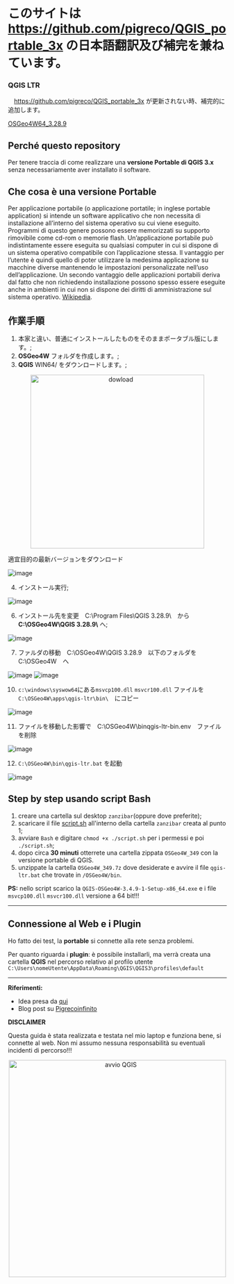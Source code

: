 # このサイトは　https://github.com/pigreco/QGIS_portable_3x の日本語翻訳及び補完を兼ねています。
### QGIS LTR

　https://github.com/pigreco/QGIS_portable_3x が更新されない時、補完的に追加します。  

 [OSGeo4W64_3.28.9](https://drive.google.com/file/d/1wqYdv8Ynb-G9fN9fjP6WxIB7o66gwbfH/view?usp=sharing)

## Perché questo repository

Per tenere traccia di come realizzare una **versione Portable di QGIS 3.x** senza necessariamente aver installato il software.

## Che cosa è una versione Portable

Per applicazione portabile (o applicazione portatile; in inglese portable application) si intende un software applicativo che non necessita di installazione all’interno del sistema operativo su cui viene eseguito. Programmi di questo genere possono essere memorizzati su supporto rimovibile come cd-rom o memorie flash. 
Un’applicazione portabile può indistintamente essere eseguita su qualsiasi computer in cui si dispone di un sistema operativo compatibile con l’applicazione stessa. Il vantaggio per l’utente è quindi quello di poter utilizzare la medesima applicazione su macchine diverse mantenendo le impostazioni personalizzate nell’uso dell’applicazione. Un secondo vantaggio delle applicazioni portabili deriva dal fatto che non richiedendo installazione possono spesso essere eseguite anche in ambienti in cui non si dispone dei diritti di amministrazione sul sistema operativo. [Wikipedia](https://it.wikipedia.org/wiki/Applicazione_portabile).

## 作業手順

1. 本家と違い、普通にインストールしたものをそのままポータブル版にします。;
2. **OSGeo4W** フォルダを作成します。;
3. **QGIS** WIN64/ をダウンロードします。;

<p align="center"> <a href="http://download.osgeo.org/qgis/" target="_blank"><img src="./imgs/img_01.png" width="400" title="dowload"></a>
</p>

 適宜目的の最新バージョンをダウンロード

![image](https://github.com/yamamoto-ryuzo/QGIS_portable_3x/assets/86514652/7774c212-199e-486f-b60f-a6babe394262)

4. インストール実行;
   
![image](https://github.com/yamamoto-ryuzo/QGIS_portable_3x/assets/86514652/5504b88e-87e8-4760-87fb-0da0fdb7b83d)

6. インストール先を変更　C:\Program Files\QGIS 3.28.9\　から **C:\OSGeo4W\QGIS 3.28.9\\** へ;

![image](https://github.com/yamamoto-ryuzo/QGIS_portable_3x/assets/86514652/d25b35cd-eae4-48ff-8a6d-7b2d92b72b3f)

7. ファルダの移動　C:\OSGeo4W\QGIS 3.28.9　以下のフォルダを　C:\OSGeo4W　へ

![image](https://github.com/yamamoto-ryuzo/QGIS_portable_3x/assets/86514652/0e89b01d-e7bf-4612-98e5-18742f5a816a)
![image](https://github.com/yamamoto-ryuzo/QGIS_portable_3x/assets/86514652/672967ce-38f8-46be-a70c-cff7e9a3a481)

10. `c:\windows\syswow64`にある`msvcp100.dll` `msvcr100.dll` ファイルを `C:\OSGeo4W\apps\qgis-ltr\bin\`　にコピー

![image](https://github.com/yamamoto-ryuzo/QGIS_portable_3x/assets/86514652/5eb8abd2-1e84-4277-8cdf-f691b905c4bd)

11. ファイルを移動した影響で　C:\OSGeo4W\binqgis-ltr-bin.env　ファイルを削除

![image](https://github.com/yamamoto-ryuzo/QGIS_portable_3x/assets/86514652/2e24d899-5c9b-4666-9b88-24ee87d5cc23)

12. `C:\OSGeo4W\bin\qgis-ltr.bat` を起動

![image](https://github.com/yamamoto-ryuzo/QGIS_portable_3x/assets/86514652/29fd640f-b0ad-4f53-8c6d-684b0dda9f65)

## Step by step usando script Bash

1. creare una cartella sul desktop `zanzibar`(oppure dove preferite);
2. scaricare il file [script.sh](./script.sh) all'interno della cartella `zanzibar` creata al punto 1;
3. avviare `Bash` e digitare `chmod +x ./script.sh` per i permessi e poi `./script.sh`;
4. dopo circa **30 minuti** otterrete una cartella zippata `OSGeo4W_349` con la versione portable di QGIS.
5. unzippate la cartella `OSGeo4W_349.7z` dove desiderate e avvire il file `qgis-ltr.bat` che trovate in `/OSGeo4W/bin`.

**PS:** nello script scarico la `QGIS-OSGeo4W-3.4.9-1-Setup-x86_64.exe` e i file `msvcp100.dll` `msvcr100.dll` versione a 64 bit!!!

---
## Connessione al Web e i Plugin

Ho fatto dei test, la **portable** si connette alla rete senza problemi.

Per quanto riguarda i **plugin**: è possibile installarli, ma verrà creata una cartella **QGIS** nel percorso relativo al profilo utente `C:\Users\nomeUtente\AppData\Roaming\QGIS\QGIS3\profiles\default`

---

**Riferimenti:**

- Idea presa da [qui](https://www.youtube.com/watch?v=iWbB0WPn6rM)
- Blog post su [Pigrecoinfinito](https://pigrecoinfinito.wordpress.com/2019/02/26/creare-una-versione-portable-di-qgis-2-18-ltr/)

**DISCLAIMER**

Questa guida è stata realizzata e testata nel mio laptop e funziona bene, si connette al web. Non mi assumo nessuna responsabilità su eventuali incidenti di percorso!!!

<p align="center"> <a href="https://giphy.com/explore/free-gif" target="_blank"><img src="./imgs/giphy.gif" width="500" title="avvio QGIS"></a>
</p>
